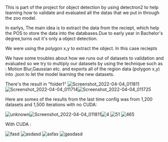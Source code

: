 This is part of the project for object detection by using detectron2 to help learning how to validate and evaluated all the datas that we put in through the zoo model.


In earlys, The main idea is to extract the data from the reciept, which help the POS to store the data into the databases.Due to early year in Bachelor's degree,turns out it's only a object detection.


We were using the polygon x,y to extract the object. In this case reciepts


We have some troubles about how we runs out of datasets to validation and evaluated so we try to multiply our datasets by using the technique such as : Motion Blur,Gaussian etc. and exports all of the region data (polygon x,y) 
into .json to let the model learning the new datasets.



There's the result in "folder1"
![Screenshot_2022-04-04_011811](https://github.com/lawlinerocker/detectron/assets/38174412/b8eb45fb-32c6-4614-9f9c-b421f086cf4e)![Screenshot_2022-04-04_011714](https://github.com/lawlinerocker/detectron/assets/38174412/d8e2afed-a13b-4cf9-bfe1-6fcf31392d33)![Screenshot_2022-04-04_011725](https://github.com/lawlinerocker/detectron/assets/38174412/d13eedea-af2e-473d-9656-0db127b510d4)



Here are somes of the results from the last time config was from 1,200 datasets and 1,500 iterations with no CUDA:


![unknown](https://github.com/lawlinerocker/detectron/assets/38174412/225d5d21-9c61-4682-9089-530ee96544e2)![Screenshot_2022-04-04_011811](https://github.com/lawlinerocker/detectron/assets/38174412/ecc75ff6-530d-4ff7-a7a7-7eebd4b3fc58)![4](https://github.com/lawlinerocker/detectron/assets/38174412/c68f64d5-ec95-4d97-a10f-744b82a92659)
![51](https://github.com/lawlinerocker/detectron/assets/38174412/a59e91ba-f501-47f9-843d-b66127249c32)
![465](https://github.com/lawlinerocker/detectron/assets/38174412/d6c0577f-1423-4457-9ba7-fc52be23edab)


With CUDA :

![fasd](https://github.com/lawlinerocker/detectron/assets/38174412/535d1ff8-4a9b-4d0b-8a8d-627a992e7a34)
![asdasd](https://github.com/lawlinerocker/detectron/assets/38174412/7facef4e-630d-48da-8933-ac53b6e2b6d5)
![asfas](https://github.com/lawlinerocker/detectron/assets/38174412/5ba70926-9474-41c2-95e6-364c2dad86ea)
![gasdasd](https://github.com/lawlinerocker/detectron/assets/38174412/8601ca8b-4c8d-4f03-8a3d-600509801fc2)

